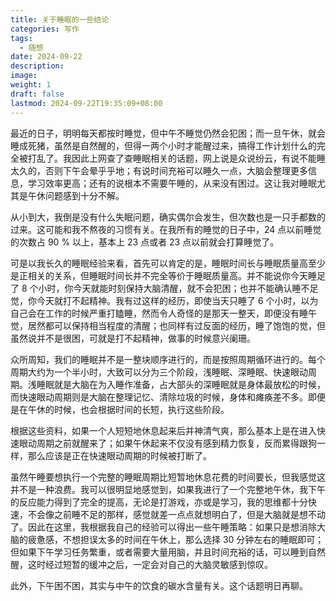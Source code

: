 ```yaml
---
title: 关于睡眠的一些结论
categories: 写作
tags:
  - 随想
date: 2024-09-22
description: 
image: 
weight: 1
draft: false
lastmod: 2024-09-22T19:35:09+08:00
---
```

最近的日子，明明每天都按时睡觉，但中午不睡觉仍然会犯困；而一旦午休，就会睡成死猪，虽然是自然醒的，但得一两个小时才能醒过来，搞得工作计划什么的完全被打乱了。我因此上网查了查睡眠相关的话题，网上说是众说纷云，有说不能睡太久的，否则下午会晕乎乎地；有说时间充裕可以睡久一点，大脑会整理更多信息，学习效率更高；还有的说根本不需要午睡的，从来没有困过。这让我对睡眠尤其是午休问题感到十分不解。

从小到大，我倒是没有什么失眠问题，确实偶尔会发生，但次数也是一只手都数的过来。这可能和我不熬夜的习惯有关。在我所有的睡觉的日子中，24 点以前睡觉的次数占 90 % 以上，基本上 23 点或者 23 点以前就会打算睡觉了。

可是以我长久的睡眠经验来看，首先可以肯定的是，睡眠时间长与睡眠质量高至少是正相关的关系，但睡眠时间长并不完全等价于睡眠质量高。并不能说你今天睡足了 8 个小时，你今天就能时刻保持大脑清醒，就不会犯困；也并不能确认睡不足觉，你今天就打不起精神。我有过这样的经历，即使当天只睡了 6 个小时，以为自己会在工作的时候严重打瞌睡，然而令人奇怪的是那天一整天，即便没有睡午觉，居然都可以保持相当程度的清醒；也同样有过反面的经历，睡了饱饱的觉，但虽然说并不是很困，可就是打不起精神，做事的时候意兴阑珊。

众所周知，我们的睡眠并不是一整块顺序进行的，而是按照周期循环进行的。每个周期大约为一个半小时，大致可以分为三个阶段，浅睡眠、深睡眠、快速眼动周期。浅睡眠就是大脑在为入睡作准备，占大部头的深睡眠就是身体最放松的时候，而快速眼动周期则是大脑在整理记忆、清除垃圾的时候，身体和瘫痪差不多。即便是在午休的时候，也会根据时间的长短，执行这些阶段。

根据这些资料，如果一个人短短地休息起来后并神清气爽，那么基本上是在进入快速眼动周期之前就醒来了；如果午休起来不仅没有感到精力恢复，反而累得跟狗一样，那么应该是正在快速眼动周期的时候被打断了。

虽然午睡要想执行一个完整的睡眠周期比短暂地休息花费的时间要长，但我感觉这并不是一种浪费。我可以很明显地感觉到，如果我进行了一个完整地午休，我下午的反应能力得到了完全的提高，无论是打游戏，亦或是学习，我的思维都十分快速，不会像之前睡不足的那样，感觉就差一点点就想明白了，但是大脑就是想不动了。因此在这里，我根据我自己的经验可以得出一些午睡策略：如果只是想消除大脑的疲惫感，不想担误太多的时间在午休上，那么选择 30 分钟左右的睡眠即可；但如果下午学习任务繁重，或者需要大量用脑，并且时间充裕的话，可以睡到自然醒，这时经过短暂的缓冲之后，一定会对自己的大脑灵敏感到惊叹。

此外，下午困不困，其实与中午的饮食的碳水含量有关。这个话题明日再聊。




